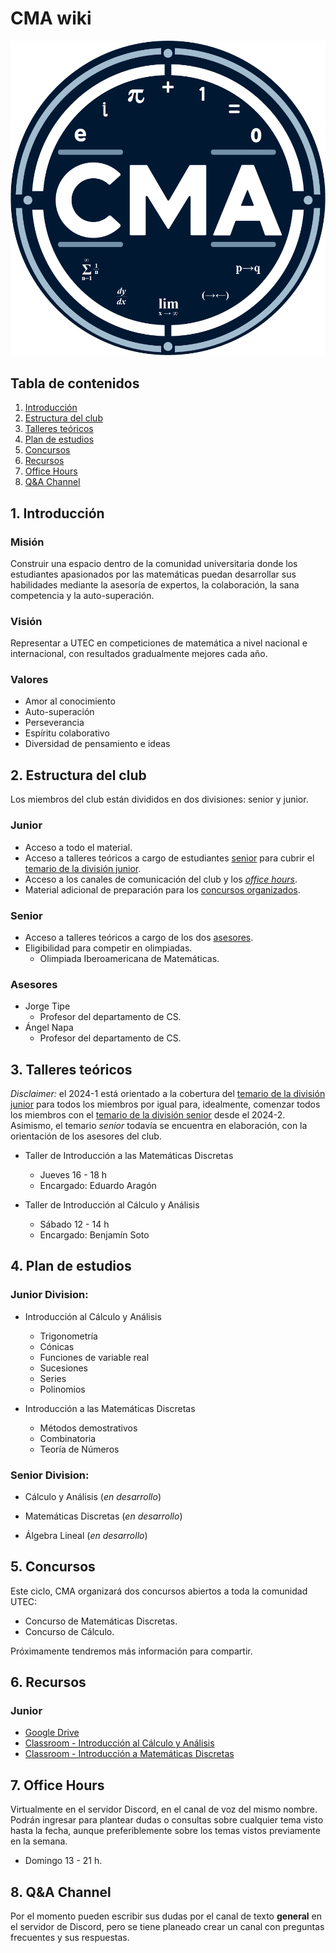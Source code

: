 # CMA wiki

![Logo CMA](img/logo.png)

## Tabla de contenidos

1. [Introducción](#introduction)
2. [Estructura del club](#club-structure)
3. [Talleres teóricos](#workshops)
4. [Plan de estudios](#curriculum)
5. [Concursos](#contests)
6. [Recursos](#resources)
7. [Office Hours](#7-office-hours)
8. [Q&A Channel](#q-and-a)

## 1. Introducción

<a name="introduction"></a>

### Misión

Construir una espacio dentro de la comunidad universitaria donde los estudiantes apasionados por las matemáticas puedan desarrollar sus habilidades mediante la asesoría de expertos, la colaboración, la sana competencia y la auto-superación.

### Visión

Representar a UTEC en competiciones de matemática a nivel nacional e internacional, con resultados gradualmente mejores cada año.

### Valores

- Amor al conocimiento
- Auto-superación
- Perseverancia
- Espíritu colaborativo
- Diversidad de pensamiento e ideas

## 2. Estructura del club

<a name="club-structure"></a>

Los miembros del club están divididos en dos divisiones: senior y junior.

### Junior

- Acceso a todo el material.
- Acceso a talleres teóricos a cargo de estudiantes [senior](#senior) para cubrir el [temario de la división junior](#junior-division).
- Acceso a los canales de comunicación del club y los [_office hours_](#office-hours).
- Material adicional de preparación para los [concursos organizados](#contests).

### Senior

- Acceso a talleres teóricos a cargo de los dos [asesores](#advisers).
- Eligibilidad para competir en olimpiadas.
  - Olimpiada Iberoamericana de Matemáticas.

### Asesores

- Jorge Tipe
  - Profesor del departamento de CS.
- Ángel Napa
  - Profesor del departamento de CS.

<a name="advisers"></a>

## 3. Talleres teóricos

<a name="workshops"></a>

_Disclaimer:_ el 2024-1 está orientado a la cobertura del [temario de la división junior](#junior-division) para todos los miembros por igual para, idealmente, comenzar todos los miembros con el [temario de la división senior](#senior-division) desde el 2024-2. Asimismo, el temario _senior_ todavía se encuentra en elaboración, con la orientación de los asesores del club.

- Taller de Introducción a las Matemáticas Discretas

  - Jueves 16 - 18 h
  - Encargado: Eduardo Aragón

- Taller de Introducción al Cálculo y Análisis
  - Sábado 12 - 14 h
  - Encargado: Benjamín Soto

## 4. Plan de estudios

<a name="curriculum"></a>

### Junior Division:

- Introducción al Cálculo y Análisis

  - Trigonometría
  - Cónicas
  - Funciones de variable real
  - Sucesiones
  - Series
  - Polinomios

- Introducción a las Matemáticas Discretas

  - Métodos demostrativos
  - Combinatoria
  - Teoría de Números

### Senior Division:

- Cálculo y Análisis (_en desarrollo_)

- Matemáticas Discretas (_en desarrollo_)

- Álgebra Lineal (_en desarrollo_)

## 5. Concursos

<a name="contests"></a>

Este ciclo, CMA organizará dos concursos abiertos a toda la comunidad UTEC:

- Concurso de Matemáticas Discretas.
- Concurso de Cálculo.

Próximamente tendremos más información para compartir.

## 6. Recursos

<a name="resources"></a>

### Junior

- [Google Drive](https://drive.google.com/drive/folders/1huYvlk5imYaKXg1aN4rLjpMKNCOsfNXv?usp=drive_link)
- [Classroom - Introducción al Cálculo y Análisis](https://classroom.google.com/c/NjcyODM3MzU3ODM0?cjc=mweflao)
- [Classroom - Introducción a Matemáticas Discretas](https://classroom.google.com/c/NjcyODc1MzY3ODU1?cjc=asytjyy)

## 7. Office Hours

<a name="office-hours"></a>

Virtualmente en el servidor Discord, en el canal de voz del mismo nombre. Podrán ingresar para plantear dudas o consultas sobre cualquier tema visto hasta la fecha, aunque preferiblemente sobre los temas vistos previamente en la semana.

- Domingo 13 - 21 h.

## 8. Q&A Channel

<a name="q-and-a"></a>

Por el momento pueden escribir sus dudas por el canal de texto **general** en el servidor de Discord, pero se tiene planeado crear un canal con preguntas frecuentes y sus respuestas.
